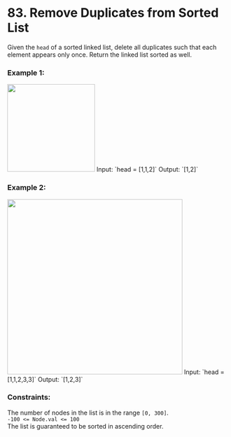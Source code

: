 # 83. Remove Duplicates from Sorted List  
  
Given the `head` of a sorted linked list, delete all duplicates such that each element appears only once. Return the linked list sorted as well.  
  
  
### **Example 1:**  
<img src='https://assets.leetcode.com/uploads/2021/01/04/list1.jpg' width= '200px'>  
Input: `head = [1,1,2]`  
Output: `[1,2]`  
  
### **Example 2:**  
<img src='https://assets.leetcode.com/uploads/2021/01/04/list2.jpg' width='400px'>  
Input: `head = [1,1,2,3,3]`  
Output: `[1,2,3]`  
   
  
### **Constraints:**  
  
The number of nodes in the list is in the range `[0, 300]`.  
`-100 <= Node.val <= 100`  
The list is guaranteed to be sorted in ascending order.  